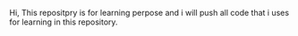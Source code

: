 Hi, This repositpry is for learning perpose and i will push all code that i uses for learning in this repository.
